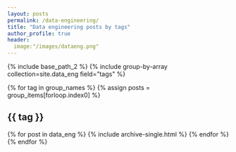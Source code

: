 ```yaml
---
layout: posts
permalink: /data-engineering/
title: "Data engineering posts by tags"
author_profile: true
header:
  image:"/images/dataeng.png"
---
```



{% include base_path_2 %}
{% include group-by-array collection=site.data_eng field="tags" %}

{% for tag in group_names %}
  {% assign posts = group_items[forloop.index0] %}
  <h2 id="{{ tag | slugify }}" class="archive__subtitle">{{ tag }}</h2>
  {% for post in data_eng %}
    {% include archive-single.html %}
  {% endfor %}
{% endfor %}
